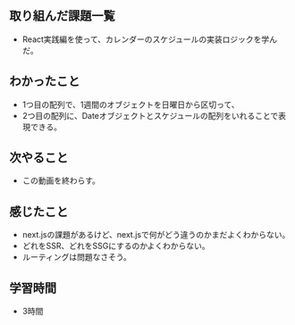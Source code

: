## 取り組んだ課題一覧
- React実践編を使って、カレンダーのスケジュールの実装ロジックを学んだ。

## わかったこと
- 1つ目の配列で、1週間のオブジェクトを日曜日から区切って、
- 2つ目の配列に、Dateオブジェクトとスケジュールの配列をいれることで表現できる。

## 次やること
- この動画を終わらす。

## 感じたこと
- next.jsの課題があるけど、next.jsで何がどう違うのかまだよくわからない。
- どれをSSR、どれをSSGにするのかよくわからない。
- ルーティングは問題なさそう。

## 学習時間
- 3時間